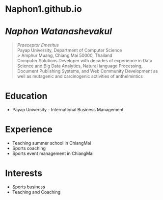 # Naphon1.github.io
# _Naphon Watanashevakul_
> _Praeceptor Emeritus_<br />
> Payap University, Department of Computer Science<br /> > Amphur Muang, Chiang Mai 50000, Thailand<br />
> Computer Solutions Developer with decades of experience in Data Science and Big Data Analytics, Natural language Processing, Document Publishing Systems,
and Web Community Development as well as mutagenic and carcinogenic activities of anthelmintics
# Education
* Payap University - International Business Management
# Experience
* Teaching summer school in ChiangMai
* Sports coaching
* Sports event management in ChiangMai
# Interests
* Sports business
* Teaching and Coaching
